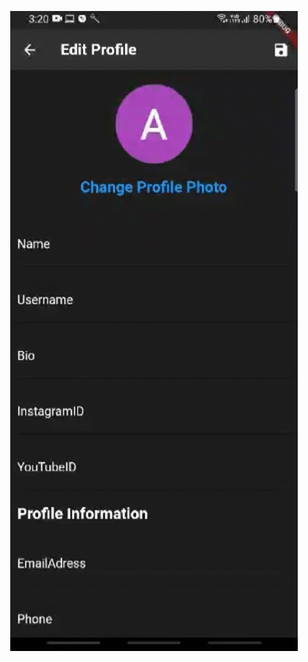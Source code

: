 <p align="center" style="margin-top: 30px;height: 400;width:500;">
<img src="media/edit-screen2.gif"  />
</p>
